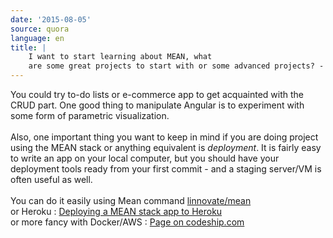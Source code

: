 ```yaml
---
date: '2015-08-05'
source: quora
language: en
title: |
    I want to start learning about MEAN, what
    are some great projects to start with or some advanced projects? - Quora
---
```


You could try to-do lists or e-commerce app to get acquainted with the
CRUD part. One good thing to manipulate Angular is to experiment with
some form of parametric visualization.\
\
Also, one important thing you want to keep in mind if you are doing
project using the MEAN stack or anything equivalent is *deployment*. It
is fairly easy to write an app on your local computer, but you should
have your deployment tools ready from your first commit - and a staging
server/VM is often useful as well.\
\
You can do it easily using Mean command
[linnovate/mean](https://github.com/linnovate/mean#hosting-mean)\
or Heroku : [Deploying a MEAN stack app to
Heroku](http://www.tilcode.com/deploying-a-mean-stack-app-to-heroku/)\
or more fancy with Docker/AWS : [Page on
codeship.com](http://blog.codeship.com/running-mean-web-application-docker-containers-aws/#.VbnrkUBOm9s.twitter)
